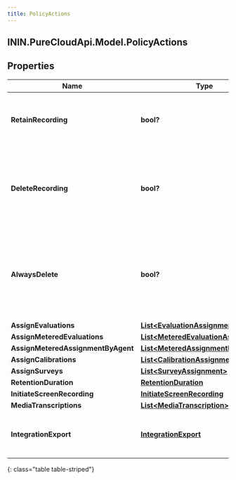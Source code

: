 ```yaml
---
title: PolicyActions
---
```

## ININ.PureCloudApi.Model.PolicyActions

## Properties

|Name | Type | Description | Notes|
|------------ | ------------- | ------------- | -------------|
| **RetainRecording** | **bool?** | true to retain the recording associated with the conversation. Default &#x3D; true | [optional] |
| **DeleteRecording** | **bool?** | true to delete the recording associated with the conversation. If retainRecording &#x3D; true, this will be ignored. Default &#x3D; false | [optional] |
| **AlwaysDelete** | **bool?** | true to delete the recording associated with the conversation regardless of the values of retainRecording or deleteRecording. Default &#x3D; false | [optional] |
| **AssignEvaluations** | [**List&lt;EvaluationAssignment&gt;**](EvaluationAssignment.html) |  | [optional] |
| **AssignMeteredEvaluations** | [**List&lt;MeteredEvaluationAssignment&gt;**](MeteredEvaluationAssignment.html) |  | [optional] |
| **AssignMeteredAssignmentByAgent** | [**List&lt;MeteredAssignmentByAgent&gt;**](MeteredAssignmentByAgent.html) |  | [optional] |
| **AssignCalibrations** | [**List&lt;CalibrationAssignment&gt;**](CalibrationAssignment.html) |  | [optional] |
| **AssignSurveys** | [**List&lt;SurveyAssignment&gt;**](SurveyAssignment.html) |  | [optional] |
| **RetentionDuration** | [**RetentionDuration**](RetentionDuration.html) |  | [optional] |
| **InitiateScreenRecording** | [**InitiateScreenRecording**](InitiateScreenRecording.html) |  | [optional] |
| **MediaTranscriptions** | [**List&lt;MediaTranscription&gt;**](MediaTranscription.html) |  | [optional] |
| **IntegrationExport** | [**IntegrationExport**](IntegrationExport.html) | Policy action for exporting recordings using an integration to 3rd party s3. | [optional] |
{: class="table table-striped"}


